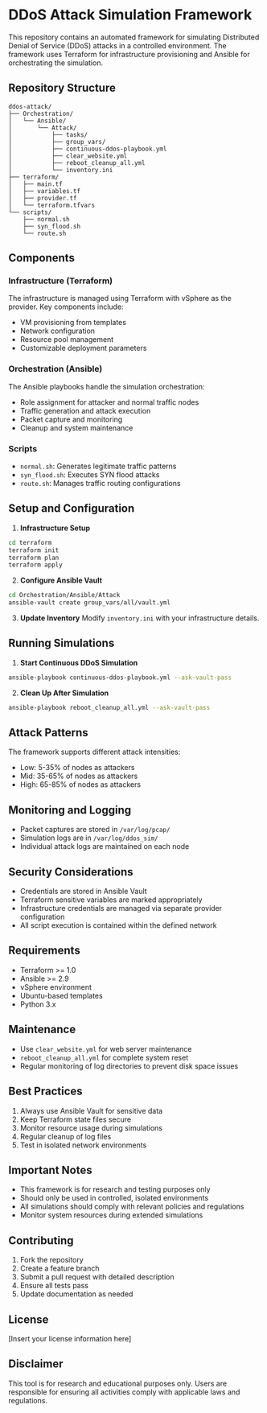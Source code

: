 # DDoS Attack Simulation Framework

This repository contains an automated framework for simulating Distributed Denial of Service (DDoS) attacks in a controlled environment. The framework uses Terraform for infrastructure provisioning and Ansible for orchestrating the simulation.

## Repository Structure

```
ddos-attack/
├── Orchestration/
│   └── Ansible/
│       └── Attack/
│           ├── tasks/
│           ├── group_vars/
│           ├── continuous-ddos-playbook.yml
│           ├── clear_website.yml
│           ├── reboot_cleanup_all.yml
│           └── inventory.ini
├── terraform/
│   ├── main.tf
│   ├── variables.tf
│   ├── provider.tf
│   └── terraform.tfvars
└── scripts/
    ├── normal.sh
    ├── syn_flood.sh
    └── route.sh
```

## Components

### Infrastructure (Terraform)

The infrastructure is managed using Terraform with vSphere as the provider. Key components include:
- VM provisioning from templates
- Network configuration
- Resource pool management
- Customizable deployment parameters

### Orchestration (Ansible)

The Ansible playbooks handle the simulation orchestration:
- Role assignment for attacker and normal traffic nodes
- Traffic generation and attack execution
- Packet capture and monitoring
- Cleanup and system maintenance

### Scripts

- `normal.sh`: Generates legitimate traffic patterns
- `syn_flood.sh`: Executes SYN flood attacks
- `route.sh`: Manages traffic routing configurations

## Setup and Configuration

1. **Infrastructure Setup**
```bash
cd terraform
terraform init
terraform plan
terraform apply
```

2. **Configure Ansible Vault**
```bash
cd Orchestration/Ansible/Attack
ansible-vault create group_vars/all/vault.yml
```

3. **Update Inventory**
   Modify `inventory.ini` with your infrastructure details.

## Running Simulations

1. **Start Continuous DDoS Simulation**
```bash
ansible-playbook continuous-ddos-playbook.yml --ask-vault-pass
```

2. **Clean Up After Simulation**
```bash
ansible-playbook reboot_cleanup_all.yml --ask-vault-pass
```

## Attack Patterns

The framework supports different attack intensities:
- Low: 5-35% of nodes as attackers
- Mid: 35-65% of nodes as attackers
- High: 65-85% of nodes as attackers

## Monitoring and Logging

- Packet captures are stored in `/var/log/pcap/`
- Simulation logs are in `/var/log/ddos_sim/`
- Individual attack logs are maintained on each node

## Security Considerations

- Credentials are stored in Ansible Vault
- Terraform sensitive variables are marked appropriately
- Infrastructure credentials are managed via separate provider configuration
- All script execution is contained within the defined network

## Requirements

- Terraform >= 1.0
- Ansible >= 2.9
- vSphere environment
- Ubuntu-based templates
- Python 3.x

## Maintenance

- Use `clear_website.yml` for web server maintenance
- `reboot_cleanup_all.yml` for complete system reset
- Regular monitoring of log directories to prevent disk space issues

## Best Practices

1. Always use Ansible Vault for sensitive data
2. Keep Terraform state files secure
3. Monitor resource usage during simulations
4. Regular cleanup of log files
5. Test in isolated network environments

## Important Notes

- This framework is for research and testing purposes only
- Should only be used in controlled, isolated environments
- All simulations should comply with relevant policies and regulations
- Monitor system resources during extended simulations

## Contributing

1. Fork the repository
2. Create a feature branch
3. Submit a pull request with detailed description
4. Ensure all tests pass
5. Update documentation as needed

## License

[Insert your license information here]

## Disclaimer

This tool is for research and educational purposes only. Users are responsible for ensuring all activities comply with applicable laws and regulations.